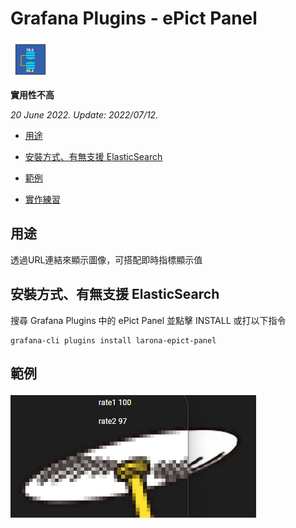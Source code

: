 # Grafana Plugins - ePict Panel

![img](ePict_Panel_icon.png)

**實用性不高**

*20 June 2022. Update: 2022/07/12.*

* [用途](#use)

* [安裝方式、有無支援 ElasticSearch](#install)

* [範例](#example)

* [實作練習](#do_example)

<h2 id="use">用途</h2>

透過URL連結來顯示圖像，可搭配即時指標顯示值

<h2 id="install">安裝方式、有無支援 ElasticSearch</h2>

搜尋 Grafana Plugins 中的 ePict Panel 並點擊 INSTALL 或打以下指令

    grafana-cli plugins install larona-epict-panel

<h2 id="do_example">範例</h2>

![img](ePict_panel_sample1.png)

